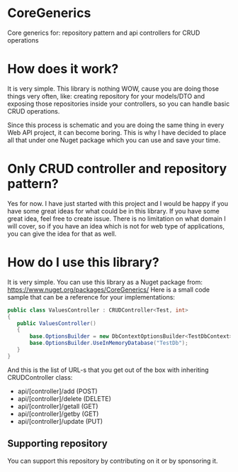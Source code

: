 # CoreGenerics
Core generics for: repository pattern and api controllers for CRUD operations

# How does it work?
It is very simple. This library is nothing WOW, cause you are doing those things very often, like: creating repository for your models/DTO
and exposing those repositories inside your controllers, so you can handle basic CRUD operations.

Since this process is schematic and you are doing the same thing in every Web API project, it can become boring. This is why I have
decided to place all that under one Nuget package which you can use and save your time.

# Only CRUD controller and repository pattern?
Yes for now. I have just started with this project and I would be happy if you have some great ideas for what could be in this library.
If you have some great idea, feel free to create issue.
There is no limitation on what domain I will cover, so if you have an idea which is not for web type of applications, you can give the idea
for that as well.

# How do I use this library?
It is very simple. You can use this library as a Nuget package from: https://www.nuget.org/packages/CoreGenerics/ 
Here is a small code sample that can be a reference for your implementations:

```cs
public class ValuesController : CRUDController<Test, int>
{
   public ValuesController()
   {
       base.OptionsBuilder = new DbContextOptionsBuilder<TestDbContext>();
       base.OptionsBuilder.UseInMemoryDatabase("TestDb");
   }
}
```
And this is the list of URL-s that you get out of the box with inheriting CRUDController class:
  - api/[controller]/add (POST)
  - api/[controller]/delete (DELETE)
  - api/[controller]/getall (GET)
  - api/[controller]/getby (GET)
  - api/[controller]/update (PUT)
  
## Supporting repository 

You can support this repository by contributing on it or by sponsoring it.
